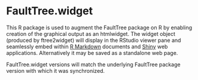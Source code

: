 FaultTree.widget
================

This R package is used to augment the FaultTree package on R by enabling
creation of the graphical output as an htmlwidget. The widget object (produced
by ftree2widget) will display in the RStudio viewer pane and seamlessly embed
within [R Markdown](http://rmarkdown.rstudio.com/) documents
and [Shiny](http://shiny.rstudio.com/) web applications. Alternatively it may be
saved as a standalone web page.

FaultTree.widget versions will match the underlying FaultTree package version
with which it was synchronized.

 
